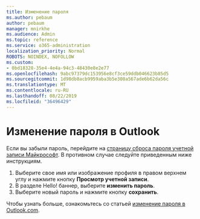 ```yaml
---
title: Изменение пароля
ms.author: pebaum
author: pebaum
manager: mnirkhe
ms.audience: Admin
ms.topic: reference
ms.service: o365-administration
localization_priority: Normal
ROBOTS: NOINDEX, NOFOLLOW
ms.custom:
- 0bd18328-35e4-4e4a-94c3-48430e8e2e77
ms.openlocfilehash: 9abc97379dc153956e8cf3ce59ddb046623b85d5
ms.sourcegitcommit: 1d98db8acb9959aba3b5e308a567ade6b62da56c
ms.translationtype: MT
ms.contentlocale: ru-RU
ms.lasthandoff: 08/22/2019
ms.locfileid: "36496429"
---
```

# <a name="change-your-password-in-outlook"></a>Изменение пароля в Outlook

Если вы забыли пароль, перейдите на [страницу сброса пароля учетной записи Майкрософт](https://go.microsoft.com/fwlink/p/?linkid=841909). В противном случае следуйте приведенным ниже инструкциям.
  
1. Выберите свое имя или изображение профиля в правом верхнем углу и нажмите кнопку **Просмотр учетной записи**.
2. В разделе Hello! баннер, выберите **изменить пароль**.
3. Выберите новый пароль и нажмите кнопку **сохранить**.

Чтобы узнать больше, ознакомьтесь со статьей [изменение пароля в Outlook.com](https://support.office.com/article/2138d690-811c-4545-b2f3-e4dbe80c9735.aspx).